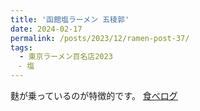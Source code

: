 ```yaml
---
title: '函館塩ラーメン 五稜郭'
date: 2024-02-17
permalink: /posts/2023/12/ramen-post-37/
tags:
  - 東京ラーメン百名店2023
　- 塩
---
```


麩が乗っているのが特徴的です。
[食べログ](https://tabelog.com/tokyo/A1319/A131906/13154596/)

